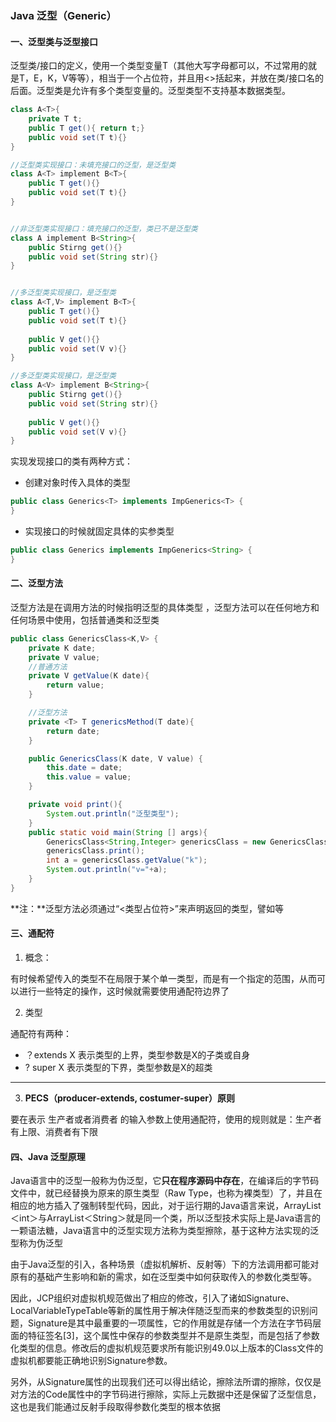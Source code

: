### Java 泛型（Generic）



#### 一、泛型类与泛型接口

泛型类/接口的定义，使用一个类型变量T（其他大写字母都可以，不过常用的就是T，E，K，V等等），相当于一个占位符，并且用<>括起来，并放在类/接口名的后面。泛型类是允许有多个类型变量的。泛型类型不支持基本数据类型。

```Java
class A<T>{
    private T t;
    public T get(){ return t;}
    public void set(T t){}
}

//泛型类实现接口：未填充接口的泛型，是泛型类
class A<T> implement B<T>{
    public T get(){}
    public void set(T t){}
}


//非泛型类实现接口：填充接口的泛型，类已不是泛型类
class A implement B<String>{
    public Stirng get(){}
    public void set(String str){}
}


//多泛型类实现接口，是泛型类
class A<T,V> implement B<T>{
    public T get(){}
    public void set(T t){}
    
    public V get(){}
    public void set(V v){}
}

//多泛型类实现接口，是泛型类
class A<V> implement B<String>{
    public Stirng get(){}
    public void set(String str){}
    
    public V get(){}
    public void set(V v){}
}

```



实现发现接口的类有两种方式：

- 创建对象时传入具体的类型

```java
public class Generics<T> implements ImpGenerics<T> {
}
```

- 实现接口的时候就固定具体的实参类型

```Java
public class Generics implements ImpGenerics<String> {
}
```



#### 二、泛型方法

泛型方法是在调用方法的时候指明泛型的具体类型 ，泛型方法可以在任何地方和任何场景中使用，包括普通类和泛型类

```java
public class GenericsClass<K,V> {
    private K date;
    private V value;
    //普通方法
    private V getValue(K date){
        return value;
    }

    //泛型方法
    private <T> T genericsMethod(T date){
        return date;
    }

    public GenericsClass(K date, V value) {
        this.date = date;
        this.value = value;
    }

    private void print(){
        System.out.println("泛型类型");
    }
    public static void main(String [] args){
        GenericsClass<String,Integer> genericsClass = new GenericsClass<>("k",123);
        genericsClass.print();
        int a = genericsClass.getValue("k");
        System.out.println("v="+a);
    }
}

```

**注：**泛型方法必须通过“<类型占位符>”来声明返回的类型，譬如<V>等

#### 三、通配符

1. 概念：

有时候希望传入的类型不在局限于某个单一类型，而是有一个指定的范围，从而可以进行一些特定的操作，这时候就需要使用通配符边界了

2. 类型

通配符有两种：

- ？extends X 表示类型的上界，类型参数是X的子类或自身
- ?  super X 表示类型的下界，类型参数是X的超类

------

3. **PECS（producer-extends, costumer-super）原则**

要在表示 生产者或者消费者 的输入参数上使用通配符，使用的规则就是：生产者有上限、消费者有下限

#### 四、Java 泛型原理

Java语言中的泛型一般称为伪泛型，它**只在程序源码中存在**，在编译后的字节码文件中，就已经替换为原来的原生类型（Raw Type，也称为裸类型）了，并且在相应的地方插入了强制转型代码，因此，对于运行期的Java语言来说，ArrayList＜int＞与ArrayList＜String＞就是同一个类，所以泛型技术实际上是Java语言的一颗语法糖，Java语言中的泛型实现方法称为类型擦除，基于这种方法实现的泛型称为伪泛型

由于Java泛型的引入，各种场景（虚拟机解析、反射等）下的方法调用都可能对原有的基础产生影响和新的需求，如在泛型类中如何获取传入的参数化类型等。

因此，JCP组织对虚拟机规范做出了相应的修改，引入了诸如Signature、LocalVariableTypeTable等新的属性用于解决伴随泛型而来的参数类型的识别问题，Signature是其中最重要的一项属性，它的作用就是存储一个方法在字节码层面的特征签名[3]，这个属性中保存的参数类型并不是原生类型，而是包括了参数化类型的信息。修改后的虚拟机规范要求所有能识别49.0以上版本的Class文件的虚拟机都要能正确地识别Signature参数。 

另外，从Signature属性的出现我们还可以得出结论，擦除法所谓的擦除，仅仅是对方法的Code属性中的字节码进行擦除，实际上元数据中还是保留了泛型信息，这也是我们能通过反射手段取得参数化类型的根本依据



